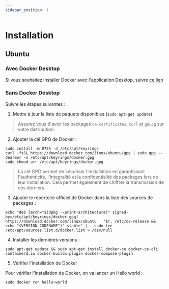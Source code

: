 ```yaml
---
sidebar_position: 1
---
```


# Installation

## Ubuntu

### Avec Docker Desktop

Si vous souhaitez installer Docker avec l'application Desktop, suivre [ce lien](https://docs.docker.com/desktop/install/linux-install/)

### Sans Docker Desktop

Suivre les étapes suivantes : 

1) Mettre à jour la liste de paquets disponibles (`sudo apt-get update`)

> Assurez vous d'avoir les packages `ca-certificates`, `curl` et `gnupg` sur votre distribution.

2) Ajouter la clé GPG de Docker : 

```shell
sudo install -m 0755 -d /etc/apt/keyrings
curl -fsSL https://download.docker.com/linux/ubuntu/gpg | sudo gpg --dearmor -o /etc/apt/keyrings/docker.gpg
sudo chmod a+r /etc/apt/keyrings/docker.gpg
```

> La clé GPG permet de sécuriser l'installation en garantissant l'authenticité, l'integralité et la confidentialité des packages lors de leur
> installation. Cela permet également de chiffrer la transmission de ces derniers.

3) Ajouter le repertoire officiel de Docker dans la liste des sources de packages : 

```shell
echo "deb [arch="$(dpkg --print-architecture)" signed-by=/etc/apt/keyrings/docker.gpg] https://download.docker.com/linux/ubuntu   "$(. /etc/os-release && echo "$VERSION_CODENAME")" stable" |   sudo tee /etc/apt/sources.list.d/docker.list > /dev/null
```

4) Installer les dernières versions : 

```shell
sudo apt-get update && sudo apt-get install docker-ce docker-ce-cli containerd.io docker-buildx-plugin docker-compose-plugin
```

5) Vérifier l'installation de Docker

Pour vérifier l'installation de Docker, on va lancer un Hello world : 

```shell
sudo docker run hello-world
```